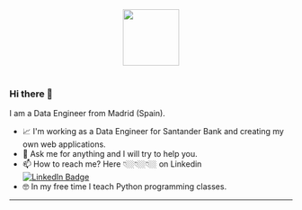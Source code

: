 

<div id="header" align="center">
<img src="https://media.giphy.com/media/v1.Y2lkPTc5MGI3NjExZTE0bHcxZWg4ZmNpc3Uxa3JtYzA2eHN1dGQzOGlzbWs0aHR2NGhkYyZlcD12MV9pbnRlcm5hbF9naWZfYnlfaWQmY3Q9cw/M9gbBd9nbDrOTu1Mqx/giphy.gif" width="100"/>
</div>
<br>

### Hi there 👋

I am a Data Engineer from Madrid (Spain).

- 📈 I'm working as a Data Engineer for Santander Bank and creating my own web applications.
- 💬 Ask me for anything and I will try to help you.
- 📫 How to reach me? Here 👇🏼👇🏼👇🏼 on Linkedin <br>
                      <a href="https://www.linkedin.com/in/borjauria/">
      <img src="https://img.shields.io/badge/LinkedIn-blue?style=for-the-badge&logo=linkedin&logoColor=white" alt="LinkedIn Badge"/></a>
- 🤓 In my free time I teach Python programming classes.

---
